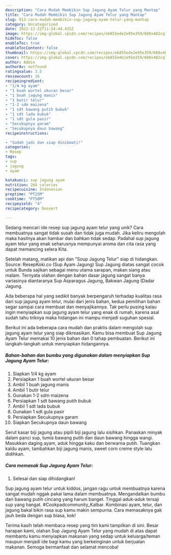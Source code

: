 ```yaml
---
description: "Cara Mudah Membikin Sup Jagung Ayam Telur yang Mantap"
title: "Cara Mudah Membikin Sup Jagung Ayam Telur yang Mantap"
slug: 913-cara-mudah-membikin-sup-jagung-ayam-telur-yang-mantap
category: Uncategorized
date: 2022-12-22T11:54:44.435Z
image: https://img-global.cpcdn.com/recipes/eb855ede2e95e359/680x482cq70/sup-jagung-ayam-telur-foto-resep-utama.jpg
hideToc: false
enableToc: true
enableTocContent: false
thumbnail: https://img-global.cpcdn.com/recipes/eb855ede2e95e359/680x482cq70/sup-jagung-ayam-telur-foto-resep-utama.jpg
cover: https://img-global.cpcdn.com/recipes/eb855ede2e95e359/680x482cq70/sup-jagung-ayam-telur-foto-resep-utama.jpg
author: Admin
authorAv: notfound
ratingvalue: 3.5
reviewcount: 16
recipeingredient:
- "1/4 kg ayam"
- "1 buah wortel ukuran besar"
- "1 buah jagung manis"
- "1 butir telur"
- "1-2 sdm maizena"
- "1 sdt bawang putih bubuk"
- "1 sdt lada bubuk"
- "1 sdt gula pasir"
- "Secukupnya garam"
- "Secukupnya daun bawang"
recipeinstructions:

- "Sudah jadi dan siap dinikmati!"
categories:
- Resep
tags:
- sup
- jagung
- ayam

katakunci: sup jagung ayam 
nutrition: 264 calories
recipecuisine: Indonesian
preptime: "PT25M"
cooktime: "PT50M"
recipeyield: "4"
recipecategory: Dessert

---
```





Sedang mencari ide resep sup jagung ayam telur yang unik? Cara membuatnya sangat tidak susah dan tidak juga mudah. Jika keliru mengolah maka hasilnya akan hambar dan bahkan tidak sedap. Padahal sup jagung ayam telur yang enak seharusnya mempunyai aroma dan cita rasa yang dapat memancing selera Kita.





Setelah matang, matikan api dan &#34;Soup Jagung Telur&#34; siap di hidangkan. Source: ResepKoki.co (Sup Ayam Jagung) Sup Jagung diatas sangat cocok untuk Bunda sajikan sebagai menu utama sarapan, makan siang atau malam. Ternyata olahan dengan bahan dasar jagung sangat banya variasinya diantaranya Sup Asparagus Jagung, Bakwan Jagung (Dadar Jagung.

Ada beberapa hal yang sedikit banyak berpengaruh terhadap kualitas rasa dari sup jagung ayam telur, mulai dari jenis bahan, kedua pemilihan bahan segar sampai cara membuat dan menyajikannya. Tak perlu pusing kalau ingin menyiapkan sup jagung ayam telur yang enak di rumah, karena asal sudah tahu triknya maka hidangan ini mampu menjadi suguhan spesial.






Berikut ini ada beberapa cara mudah dan praktis dalam mengolah sup jagung ayam telur yang siap dikreasikan. Kamu bisa membuat Sup Jagung Ayam Telur memakai 10 jenis bahan dan 0 tahap pembuatan. Berikut ini langkah-langkah untuk menyiapkan hidangannya.

<!--inarticleads1-->

##### Bahan-bahan dan bumbu yang digunakan dalam menyiapkan Sup Jagung Ayam Telur:

1. Siapkan 1/4 kg ayam
1. Persiapkan 1 buah wortel ukuran besar
1. Ambil 1 buah jagung manis
1. Ambil 1 butir telur
1. Gunakan 1-2 sdm maizena
1. Persiapkan 1 sdt bawang putih bubuk
1. Ambil 1 sdt lada bubuk
1. Gunakan 1 sdt gula pasir
1. Persiapkan Secukupnya garam
1. Siapkan Secukupnya daun bawang


Serut kasar biji jagung atau pipili biji jagung lalu sisihkan. Panaskan minyak dalam panci sup, tumis bawang putih dan daun bawang hingga wangi. Masukkan daging ayam, aduk hingga kaku dan berwarna putih. Tuangkan kaldu ayam, tambahkan biji jagung manis, sweet corn creme style lalu didihkan. 

<!--inarticleads2-->

##### Cara memasak Sup Jagung Ayam Telur:


1. Selesai dan siap dihidangkan!

Sup jagung ayam telur untuk kiddos, jangan ragu untuk membuatnya karena sangat mudah nggak pakai lama dalam membuatnya. Mengandalkan bumbu dari bawang putih cincang yang harum banget. Tinggal aduk-aduk tersaji sup yang hangat. #Cookpadcommunity_Kalbar. Kombinasi ayam, telur, dan jagung bakal bikin rasa sup kamu makin sempurna. Cara memasaknya gak jauh beda dengan sup biasa, kok! 

Terima kasih telah membaca resep yang tim kami tampilkan di sini. Besar harapan kami, olahan Sup Jagung Ayam Telur yang mudah di atas dapat membantu kamu menyiapkan makanan yang sedap untuk keluarga/teman maupun menjadi ide bagi kamu yang berkeinginan untuk berjualan makanan. Semoga bermanfaat dan selamat mencoba!
